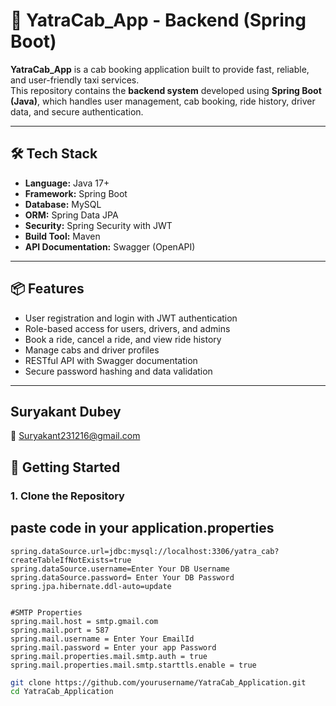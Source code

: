 # 🚖 YatraCab_App - Backend (Spring Boot)

**YatraCab_App** is a cab booking application built to provide fast, reliable, and user-friendly taxi services.  
This repository contains the **backend system** developed using **Spring Boot (Java)**, which handles user management, cab booking, ride history, driver data, and secure authentication.

---

## 🛠️ Tech Stack

- **Language:** Java 17+
- **Framework:** Spring Boot
- **Database:** MySQL
- **ORM:** Spring Data JPA
- **Security:** Spring Security with JWT
- **Build Tool:** Maven
- **API Documentation:** Swagger (OpenAPI)

---

## 📦 Features

- User registration and login with JWT authentication
- Role-based access for users, drivers, and admins
- Book a ride, cancel a ride, and view ride history
- Manage cabs and driver profiles
- RESTful API with Swagger documentation
- Secure password hashing and data validation

---


## Suryakant Dubey
📧 Suryakant231216@gmail.com


## 🚀 Getting Started

### 1. Clone the Repository

## paste code in your application.properties
```
spring.dataSource.url=jdbc:mysql://localhost:3306/yatra_cab?createTableIfNotExists=true
spring.dataSource.username=Enter Your DB Username
spring.dataSource.password= Enter Your DB Password
spring.jpa.hibernate.ddl-auto=update


#SMTP Properties
spring.mail.host = smtp.gmail.com
spring.mail.port = 587
spring.mail.username = Enter Your EmailId
spring.mail.password = Enter your app Password
spring.mail.properties.mail.smtp.auth = true
spring.mail.properties.mail.smtp.starttls.enable = true
```



```bash
git clone https://github.com/yourusername/YatraCab_Application.git
cd YatraCab_Application
